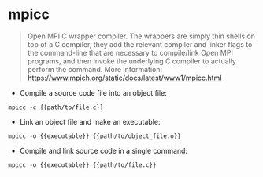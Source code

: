 # mpicc

> Open MPI C wrapper compiler.
> The wrappers are simply thin shells on top of a C compiler, they add the relevant compiler and linker flags to the command-line that are necessary to compile/link Open MPI programs, and then invoke the underlying C compiler to actually perform the command.
> More information: <https://www.mpich.org/static/docs/latest/www1/mpicc.html>

- Compile a source code file into an object file:

`mpicc -c {{path/to/file.c}}`

- Link an object file and make an executable:

`mpicc -o {{executable}} {{path/to/object_file.o}}`

- Compile and link source code in a single command:

`mpicc -o {{executable}} {{path/to/file.c}}`
